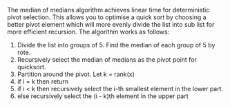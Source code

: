 The median of medians algorithm achieves linear time for deterministic pivot selection. This allows you to optimise a quick sort by choosing a better pivot element which will more evenly divide the list into sub list for more efficient recursion. The algorithm works as follows:
1. Divide the list into groups of 5. Find the median of each group of 5 by rote.
2. Recursively select the median of medians as the pivot point for quicksort.
3. Partition around the pivot. Let k = rank(x)
4. if i = k then return 
5. if i < k then recursively select the i-th smallest element in the lower part.
6. else recursively select the (i - k)th element in the upper part